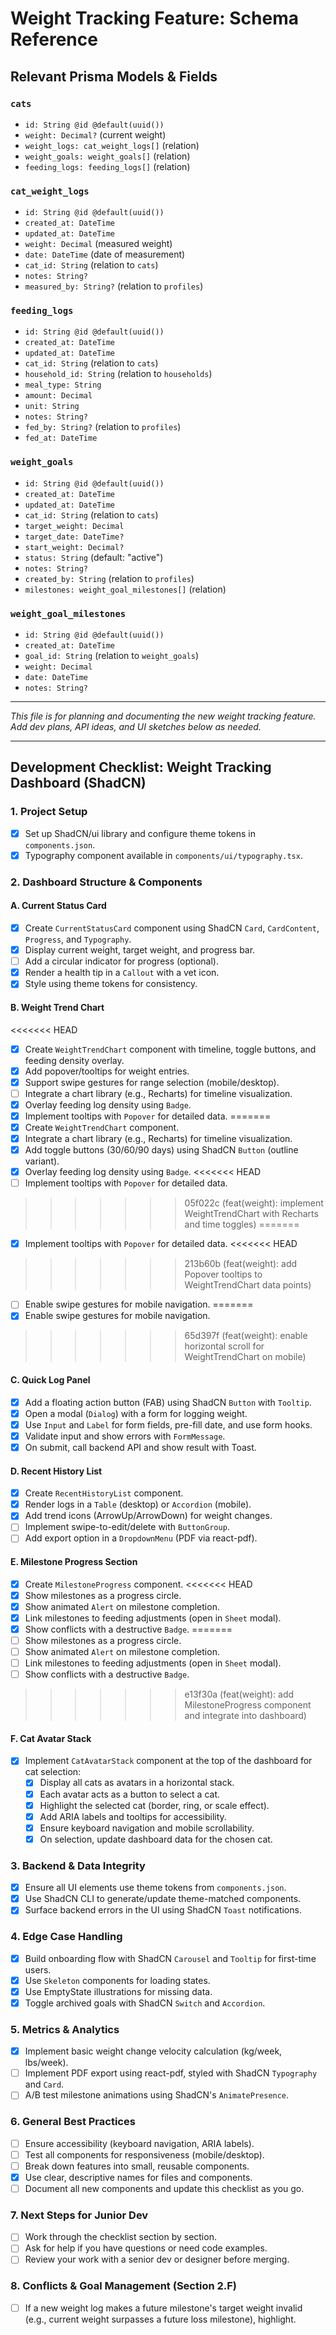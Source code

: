 # Weight Tracking Feature: Schema Reference

## Relevant Prisma Models & Fields

### `cats`
- `id: String @id @default(uuid())`
- `weight: Decimal?` (current weight)
- `weight_logs: cat_weight_logs[]` (relation)
- `weight_goals: weight_goals[]` (relation)
- `feeding_logs: feeding_logs[]` (relation)

### `cat_weight_logs`
- `id: String @id @default(uuid())`
- `created_at: DateTime`
- `updated_at: DateTime`
- `weight: Decimal` (measured weight)
- `date: DateTime` (date of measurement)
- `cat_id: String` (relation to `cats`)
- `notes: String?`
- `measured_by: String?` (relation to `profiles`)

### `feeding_logs`
- `id: String @id @default(uuid())`
- `created_at: DateTime`
- `updated_at: DateTime`
- `cat_id: String` (relation to `cats`)
- `household_id: String` (relation to `households`)
- `meal_type: String`
- `amount: Decimal`
- `unit: String`
- `notes: String?`
- `fed_by: String?` (relation to `profiles`)
- `fed_at: DateTime`

### `weight_goals`
- `id: String @id @default(uuid())`
- `created_at: DateTime`
- `updated_at: DateTime`
- `cat_id: String` (relation to `cats`)
- `target_weight: Decimal`
- `target_date: DateTime?`
- `start_weight: Decimal?`
- `status: String` (default: "active")
- `notes: String?`
- `created_by: String` (relation to `profiles`)
- `milestones: weight_goal_milestones[]` (relation)

### `weight_goal_milestones`
- `id: String @id @default(uuid())`
- `created_at: DateTime`
- `goal_id: String` (relation to `weight_goals`)
- `weight: Decimal`
- `date: DateTime`
- `notes: String?`

---

*This file is for planning and documenting the new weight tracking feature. Add dev plans, API ideas, and UI sketches below as needed.*

---

## Development Checklist: Weight Tracking Dashboard (ShadCN)

### 1. Project Setup
- [x] Set up ShadCN/ui library and configure theme tokens in `components.json`.
- [x] Typography component available in `components/ui/typography.tsx`.

### 2. Dashboard Structure & Components
#### A. Current Status Card
- [x] Create `CurrentStatusCard` component using ShadCN `Card`, `CardContent`, `Progress`, and `Typography`.
- [x] Display current weight, target weight, and progress bar.
- [ ] Add a circular indicator for progress (optional).
- [x] Render a health tip in a `Callout` with a vet icon.
- [x] Style using theme tokens for consistency.

#### B. Weight Trend Chart
<<<<<<< HEAD
- [x] Create `WeightTrendChart` component with timeline, toggle buttons, and feeding density overlay.
- [x] Add popover/tooltips for weight entries.
- [x] Support swipe gestures for range selection (mobile/desktop).
- [ ] Integrate a chart library (e.g., Recharts) for timeline visualization.
- [x] Overlay feeding log density using `Badge`.
- [x] Implement tooltips with `Popover` for detailed data.
=======
- [x] Create `WeightTrendChart` component.
- [x] Integrate a chart library (e.g., Recharts) for timeline visualization.
- [x] Add toggle buttons (30/60/90 days) using ShadCN `Button` (outline variant).
- [x] Overlay feeding log density using `Badge`.
<<<<<<< HEAD
- [ ] Implement tooltips with `Popover` for detailed data.
>>>>>>> 05f022c (feat(weight): implement WeightTrendChart with Recharts and time toggles)
=======
- [x] Implement tooltips with `Popover` for detailed data.
<<<<<<< HEAD
>>>>>>> 213b60b (feat(weight): add Popover tooltips to WeightTrendChart data points)
- [ ] Enable swipe gestures for mobile navigation.
=======
- [x] Enable swipe gestures for mobile navigation.
>>>>>>> 65d397f (feat(weight): enable horizontal scroll for WeightTrendChart on mobile)

#### C. Quick Log Panel
- [x] Add a floating action button (FAB) using ShadCN `Button` with `Tooltip`.
- [x] Open a modal (`Dialog`) with a form for logging weight.
- [x] Use `Input` and `Label` for form fields, pre-fill date, and use form hooks.
- [x] Validate input and show errors with `FormMessage`.
- [x] On submit, call backend API and show result with Toast.

#### D. Recent History List
- [x] Create `RecentHistoryList` component.
- [x] Render logs in a `Table` (desktop) or `Accordion` (mobile).
- [x] Add trend icons (ArrowUp/ArrowDown) for weight changes.
- [ ] Implement swipe-to-edit/delete with `ButtonGroup`.
- [ ] Add export option in a `DropdownMenu` (PDF via react-pdf).

#### E. Milestone Progress Section
- [x] Create `MilestoneProgress` component.
<<<<<<< HEAD
- [x] Show milestones as a progress circle.
- [x] Show animated `Alert` on milestone completion.
- [x] Link milestones to feeding adjustments (open in `Sheet` modal).
- [x] Show conflicts with a destructive `Badge`.
=======
- [ ] Show milestones as a progress circle.
- [ ] Show animated `Alert` on milestone completion.
- [ ] Link milestones to feeding adjustments (open in `Sheet` modal).
- [ ] Show conflicts with a destructive `Badge`.
>>>>>>> e13f30a (feat(weight): add MilestoneProgress component and integrate into dashboard)

#### F. Cat Avatar Stack
- [x] Implement `CatAvatarStack` component at the top of the dashboard for cat selection:
    - [x] Display all cats as avatars in a horizontal stack.
    - [x] Each avatar acts as a button to select a cat.
    - [x] Highlight the selected cat (border, ring, or scale effect).
    - [x] Add ARIA labels and tooltips for accessibility.
    - [x] Ensure keyboard navigation and mobile scrollability.
    - [x] On selection, update dashboard data for the chosen cat.

### 3. Backend & Data Integrity
- [x] Ensure all UI elements use theme tokens from `components.json`.
- [x] Use ShadCN CLI to generate/update theme-matched components.
- [x] Surface backend errors in the UI using ShadCN `Toast` notifications.

### 4. Edge Case Handling
- [x] Build onboarding flow with ShadCN `Carousel` and `Tooltip` for first-time users.
- [x] Use `Skeleton` components for loading states.
- [x] Use EmptyState illustrations for missing data.
- [x] Toggle archived goals with ShadCN `Switch` and `Accordion`.

### 5. Metrics & Analytics
- [x] Implement basic weight change velocity calculation (kg/week, lbs/week).
- [ ] Implement PDF export using react-pdf, styled with ShadCN `Typography` and `Card`.
- [ ] A/B test milestone animations using ShadCN's `AnimatePresence`.

### 6. General Best Practices
- [ ] Ensure accessibility (keyboard navigation, ARIA labels).
- [ ] Test all components for responsiveness (mobile/desktop).
- [ ] Break down features into small, reusable components.
- [x] Use clear, descriptive names for files and components.
- [ ] Document all new components and update this checklist as you go.

### 7. Next Steps for Junior Dev
- [ ] Work through the checklist section by section.
- [ ] Ask for help if you have questions or need code examples.
- [ ] Review your work with a senior dev or designer before merging.

### 8. Conflicts & Goal Management (Section 2.F)
- [ ] If a new weight log makes a future milestone's target weight invalid (e.g., current weight surpasses a future loss milestone), highlight.
